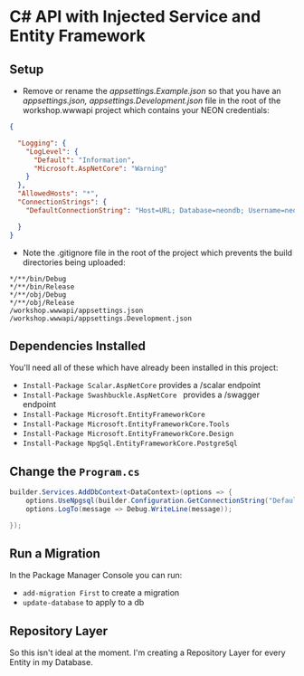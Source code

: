 # C# API with Injected Service and Entity Framework

## Setup

- Remove or rename the *appsettings.Example.json* so that you have an *appsettings.json, appsettings.Development.json* file in the root of the workshop.wwwapi project which contains your NEON credentials:
```json
{

  "Logging": {
    "LogLevel": {
      "Default": "Information",
      "Microsoft.AspNetCore": "Warning"
    }
  },
  "AllowedHosts": "*",
  "ConnectionStrings": {
    "DefaultConnectionString": "Host=URL; Database=neondb; Username=neondb_owner; Password=PASSWORD;"

  }
}

```

- Note the .gitignore file in the root of the project which prevents the build directories being uploaded:
```
*/**/bin/Debug   
*/**/bin/Release   
*/**/obj/Debug   
*/**/obj/Release   
/workshop.wwwapi/appsettings.json
/workshop.wwwapi/appsettings.Development.json
```


## Dependencies Installed

You'll need all of these which have already been installed in this project:

- ```Install-Package Scalar.AspNetCore``` provides a /scalar endpoint 
- ```Install-Package Swashbuckle.AspNetCore ``` provides a /swagger endpoint
- ```Install-Package Microsoft.EntityFrameworkCore``` 
- ```Install-Package Microsoft.EntityFrameworkCore.Tools```
- ```Install-Package Microsoft.EntityFrameworkCore.Design```
- ```Install-Package NpgSql.EntityFrameworkCore.PostgreSql```

## Change the ```Program.cs```

```cs
builder.Services.AddDbContext<DataContext>(options => {
    options.UseNpgsql(builder.Configuration.GetConnectionString("DefaultConnectionString"));
    options.LogTo(message => Debug.WriteLine(message));

});

```

## Run a Migration

In the Package Manager Console you can run:

- ```add-migration First``` to create a migration
- ```update-database``` to apply to a db


## Repository Layer

So this isn't ideal at the moment.  I'm creating a Repository Layer for every Entity in my Database.  